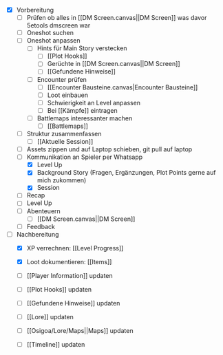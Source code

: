 - [x] Vorbereitung  
	- [ ] Prüfen ob alles in [[DM Screen.canvas||DM Screen]] was davor 5etools dmscreen war
	- [ ] Oneshot suchen  
	- [ ] Oneshot anpassen  
		- [ ] Hints für Main Story verstecken 
			- [ ] [[Plot Hooks]]
			- [ ] Gerüchte in [[DM Screen.canvas||DM Screen]]
			- [ ] [[Gefundene Hinweise]]
		- [ ] Encounter prüfen 
			- [ ] [[Encounter Bausteine.canvas|Encounter Bausteine]]
			- [ ] Loot einbauen  
			- [ ] Schwierigkeit an Level anpassen  
			- [ ] Bei [[Kämpfe]] eintragen
		- [ ] Battlemaps interessanter machen  
			- [ ] [[Battlemaps]]
	- [ ] Struktur zusammenfassen 
		- [ ] [[Aktuelle Session]]
	- [ ] Assets zippen und auf Laptop schieben, git pull auf laptop
	- [ ] Kommunikation an Spieler per Whatsapp
		- [x] Level Up  
		- [x] Background Story (Fragen, Ergänzungen, Plot Points gerne auf mich zukommen)
		- [x] Session  
	- [ ] Recap
	- [ ] Level Up  
	- [ ] Abenteuern  
		- [ ] [[DM Screen.canvas||DM Screen]]
	- [ ] Feedback
- [ ] Nachbereitung 
	- [x] XP verrechnen: [[Level Progress]]
	- [x] Loot dokumentieren: [[Items]]
	- [ ] [[Player Information]] updaten
	- [ ] [[Plot Hooks]] updaten
	- [ ] [[Gefundene Hinweise]] updaten
	- [ ] [[Lore]] updaten
	- [ ] [[Osigoa/Lore/Maps||Maps]] updaten
	- [ ] [[Timeline]] updaten
	
 
